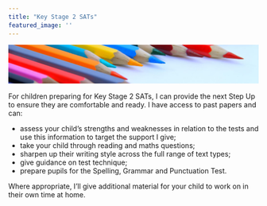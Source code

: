 ```yaml
---
title: "Key Stage 2 SATs"
featured_image: ''
---
```


![](img/pencils1-cropped.jpg)

For children preparing for Key Stage 2 SATs, I can provide the next Step Up to ensure they are comfortable and ready. I have access to past papers and can:

* assess your child’s strengths and weaknesses in relation to the tests and use this information to target the support I give;
* take your child through reading and maths questions;
* sharpen up their writing style across the full range of text types;
* give guidance on test technique;
* prepare pupils for the Spelling, Grammar and Punctuation Test.


Where appropriate, I’ll give additional material for your child to work on in their own time at home.
